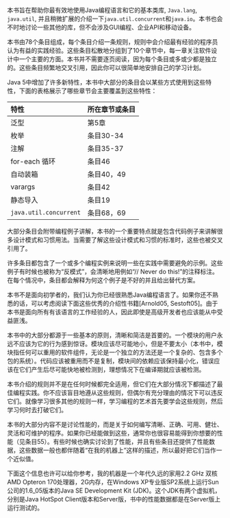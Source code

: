 本书旨在帮助你最有效地使用Java编程语言和它的基本类库, `Java.lang`, `java.util`, 并且稍微扩展的介绍一下`java.util.concurrent`和`java.io`。本书也会不时地讨论一些其他的库，但不会涉及GUI编程、企业API和移动设备。

本书由78个条目组成，每个条目介绍一条规则，规则中会介绍最有经验的程序员认为有益的实践经验。这些条目松散地分组到了10个章节中，每一章关注软件设计中一个主要的方面。本书并不需要逐页阅读，因为每个条目或多或少都是独立的。这些条目频繁地交叉引用，因此你可以很简单地安排自己的学习计划。  

Java 5中增加了许多新特性，本书中大部分的条目会以某些方式使用到这些特性，下面的表格展示了哪些章节会主要覆盖到这些特性：

| 特性 | 所在章节或条目 |  
| :-- | :-- |    
| 泛型 | 第5章 |  
| 枚举 | 条目30-34 |
| 注解 | 条目35-37 |
| for-each 循环 | 条目46 | 
| 自动装箱 | 条目40，49 |  
| varargs | 条目42 |  
| 静态导入 | 条目19 |  
| `java.util.concurrent` | 条目68，69 |  

大部分条目会附带编程例子讲解，本书的一个重要特点就是包含代码例子来讲解很多设计模式和习惯用法。当需要了解这些设计模式和习惯的标准时，这些也被交叉引用了。  

许多条目都包含了一个或多个编程实例来说明一些在实践中需要避免的示例。这些例子有时候也被称为“反模式”，会清晰地用例如“// Never do this!”的注释标注。在每个情况中，条目都会解释为何这个例子是不好的并且给出替代方案。  

本书不是面向初学者的，我们认为你已经很熟悉Java编程语言了。如果你还不熟悉的话，可以考虑阅读下面这些优秀的介绍性书籍[Arnold05, Sestoft05]。由于本书是面向所有有该语言的工作经验的人，因此即使是高级开发者也应该能从中受益匪浅。  

本书中的大部分都源于一些基本的原则，清晰和简洁是首要的。一个模块的用户永远不应该为它的行为感到惊讶。模块应该尽可能地小，但是不要太小（本书中，模块指任何可以重用的软件组件，无论是一个独立的方法还是一个复杂的、包含多个包的系统）。代码应该被重用而不是复制，模块间的依赖应该保持最小化，错误应该在它们产生后尽可能快地被检测到，理想情况下在编译期就应该被检测。  

本书介绍的规则并不是在任何时候都完全适用，但它们在大部分情况下都描述了最佳编程实践。你不应该盲目地遵从这些规则，但偶尔有充分理由的情况下可以违反它们。就像学习很多其他的规则一样，学习编程的艺术首先要学会这些规则，然后学习何时去打破它们。
  
本书的大部分内容不是讨论性能的，而是关于如何编写清晰、正确、可用、健壮、灵活和可维护的程序。如果你已经能做到这些，通常你也很容易能得到你想要的性能（见条目55）。有些时候也确实讨论到了性能，并且有些条目还提供了性能数据，这些数据一般也都伴随着“在我的机器上”这样的描述，所以最好把它们当作一个近似值。  

下面这个信息也许可以给你参考，我的机器是一个年代久远的家用2.2 GHz 双核AMD Opteron 170处理器，2G内存，在Windows XP专业版SP2系统上运行Sun公司的1.6_05版本的Java SE Development Kit (JDK)。这个JDK有两个虚拟机，分别是Java HotSpot Client版本和Server版，书中的性能数据都是在Server版上运行测试的。